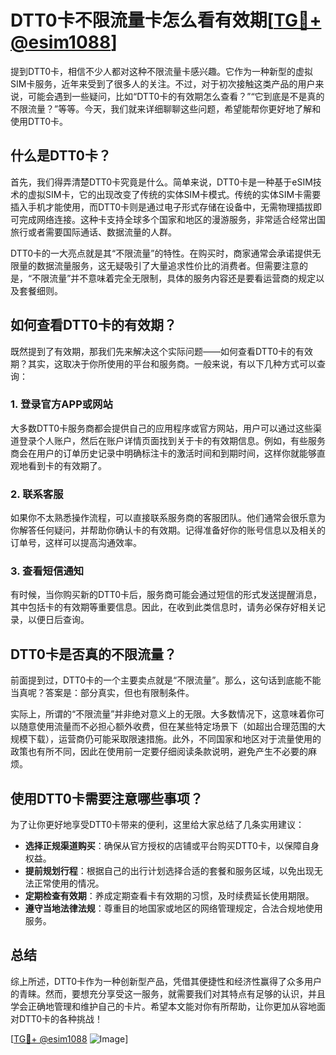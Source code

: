 # DTT0卡不限流量卡怎么看有效期[[TG💪+ @esim1088](https://t.me/s/esim1088)]

提到DTT0卡，相信不少人都对这种不限流量卡感兴趣。它作为一种新型的虚拟SIM卡服务，近年来受到了很多人的关注。不过，对于初次接触这类产品的用户来说，可能会遇到一些疑问，比如“DTT0卡的有效期怎么查看？”“它到底是不是真的不限流量？”等等。今天，我们就来详细聊聊这些问题，希望能帮你更好地了解和使用DTT0卡。

## 什么是DTT0卡？

首先，我们得弄清楚DTT0卡究竟是什么。简单来说，DTT0卡是一种基于eSIM技术的虚拟SIM卡，它的出现改变了传统的实体SIM卡模式。传统的实体SIM卡需要插入手机才能使用，而DTT0卡则是通过电子形式存储在设备中，无需物理插拔即可完成网络连接。这种卡支持全球多个国家和地区的漫游服务，非常适合经常出国旅行或者需要国际通话、数据流量的人群。

DTT0卡的一大亮点就是其“不限流量”的特性。在购买时，商家通常会承诺提供无限量的数据流量服务，这无疑吸引了大量追求性价比的消费者。但需要注意的是，“不限流量”并不意味着完全无限制，具体的服务内容还是要看运营商的规定以及套餐细则。

## 如何查看DTT0卡的有效期？

既然提到了有效期，那我们先来解决这个实际问题——如何查看DTT0卡的有效期？其实，这取决于你所使用的平台和服务商。一般来说，有以下几种方式可以查询：

### 1. 登录官方APP或网站

大多数DTT0卡服务商都会提供自己的应用程序或官方网站，用户可以通过这些渠道登录个人账户，然后在账户详情页面找到关于卡的有效期信息。例如，有些服务商会在用户的订单历史记录中明确标注卡的激活时间和到期时间，这样你就能够直观地看到卡的有效期了。

### 2. 联系客服

如果你不太熟悉操作流程，可以直接联系服务商的客服团队。他们通常会很乐意为你解答任何疑问，并帮助你确认卡的有效期。记得准备好你的账号信息以及相关的订单号，这样可以提高沟通效率。

### 3. 查看短信通知

有时候，当你购买新的DTT0卡后，服务商可能会通过短信的形式发送提醒消息，其中包括卡的有效期等重要信息。因此，在收到此类信息时，请务必保存好相关记录，以便日后查询。

## DTT0卡是否真的不限流量？

前面提到过，DTT0卡的一个主要卖点就是“不限流量”。那么，这句话到底能不能当真呢？答案是：部分真实，但也有限制条件。

实际上，所谓的“不限流量”并非绝对意义上的无限。大多数情况下，这意味着你可以随意使用流量而不必担心额外收费，但在某些特定场景下（如超出合理范围的大规模下载），运营商仍可能采取限速措施。此外，不同国家和地区对于流量使用的政策也有所不同，因此在使用前一定要仔细阅读条款说明，避免产生不必要的麻烦。

## 使用DTT0卡需要注意哪些事项？

为了让你更好地享受DTT0卡带来的便利，这里给大家总结了几条实用建议：

- **选择正规渠道购买**：确保从官方授权的店铺或平台购买DTT0卡，以保障自身权益。
- **提前规划行程**：根据自己的出行计划选择合适的套餐和服务区域，以免出现无法正常使用的情况。
- **定期检查有效期**：养成定期查看卡有效期的习惯，及时续费延长使用期限。
- **遵守当地法律法规**：尊重目的地国家或地区的网络管理规定，合法合规地使用服务。

## 总结

综上所述，DTT0卡作为一种创新型产品，凭借其便捷性和经济性赢得了众多用户的青睐。然而，要想充分享受这一服务，就需要我们对其特点有足够的认识，并且学会正确地管理和维护自己的卡片。希望本文能对你有所帮助，让你更加从容地面对DTT0卡的各种挑战！

[[TG💪+ @esim1088](https://t.me/s/esim1088) ![Image](https://i.postimg.cc/4NQfJmqS/Snipaste-2025-05-13-00-14-12.png)]